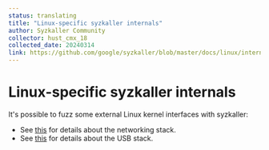 ```yaml
---
status: translating
title: "Linux-specific syzkaller internals"
author: Syzkaller Community
collector: hust_cmx_18
collected_date: 20240314
link: https://github.com/google/syzkaller/blob/master/docs/linux/internals.md
---
```


# Linux-specific syzkaller internals

It's possible to fuzz some external Linux kernel interfaces with syzkaller:

* See [this](external_fuzzing_network.md) for details about the networking stack.
* See [this](external_fuzzing_usb.md) for details about the USB stack.
